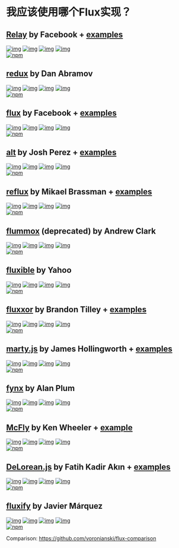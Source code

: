 # 我应该使用哪个Flux实现？

## [Relay](https://github.com/facebook/relay/) by Facebook + [examples](https://github.com/facebook/relay/tree/master/examples)
<p><a href="https://www.npmjs.com/package/react-relay"><img src="https://camo.githubusercontent.com/e4a48eb7e2fb843d82492f0d7d5971f7a3e2c47d/68747470733a2f2f696d672e736869656c64732e696f2f6e706d2f646d2f72656163742d72656c61792e7376673f7374796c653d666c61742d737175617265" alt="img" data-canonical-src="https://img.shields.io/npm/dm/react-relay.svg?style=flat-square" style="max-width:100%;"></a> <a href="https://github.com/facebook/relay/issues"><img src="https://camo.githubusercontent.com/bca3760ec8611a963c9795fdc3641a57e05deab6/68747470733a2f2f696d672e736869656c64732e696f2f6769746875622f6973737565732d7261772f6766616365626f6f6b2f72656c61792e7376673f7374796c653d666c61742d737175617265" alt="img" data-canonical-src="https://img.shields.io/github/issues-raw/gfacebook/relay.svg?style=flat-square" style="max-width:100%;"></a> <a href="https://github.com/facebook/relay"><img src="https://camo.githubusercontent.com/ed951fd841620e1021e83edda1d54183131df6b8/68747470733a2f2f696d672e736869656c64732e696f2f6769746875622f73746172732f66616365626f6f6b2f72656c61792e7376673f7374796c653d666c61742d737175617265" alt="img" data-canonical-src="https://img.shields.io/github/stars/facebook/relay.svg?style=flat-square" style="max-width:100%;"></a> <a href="https://github.com/facebook/relay"><img src="https://camo.githubusercontent.com/b73e36f953b1460adaa62c47112137a4770752ea/68747470733a2f2f696d672e736869656c64732e696f2f6769746875622f666f726b732f66616365626f6f6b2f72656c61792e7376673f7374796c653d666c61742d737175617265" alt="img" data-canonical-src="https://img.shields.io/github/forks/facebook/relay.svg?style=flat-square" style="max-width:100%;"></a><br>
<a href="https://www.npmjs.com/package/react-relay"><img src="https://camo.githubusercontent.com/f4caf79259f6476e7da51a5c7703a771485f30c4/68747470733a2f2f6e6f6465692e636f2f6e706d2d646c2f72656163742d72656c61792e706e673f6d6f6e7468733d3132266865696768743d33" alt="npm" data-canonical-src="https://nodei.co/npm-dl/react-relay.png?months=12&amp;height=3" style="max-width:100%;"></a></p>

## [redux](https://github.com/gaearon/redux) by Dan Abramov
<p><a href="https://www.npmjs.com/package/redux"><img src="https://camo.githubusercontent.com/aeaaab98c63fa2d53cfbc674876a4c13ad2ed1c1/68747470733a2f2f696d672e736869656c64732e696f2f6e706d2f646d2f72656475782e7376673f7374796c653d666c61742d737175617265" alt="img" data-canonical-src="https://img.shields.io/npm/dm/redux.svg?style=flat-square" style="max-width:100%;"></a> <a href="https://github.com/gaearon/redux/issues"><img src="https://camo.githubusercontent.com/8f89d6e46f178b6322d587b94b256eec22259371/68747470733a2f2f696d672e736869656c64732e696f2f6769746875622f6973737565732d7261772f67616561726f6e2f72656475782e7376673f7374796c653d666c61742d737175617265" alt="img" data-canonical-src="https://img.shields.io/github/issues-raw/gaearon/redux.svg?style=flat-square" style="max-width:100%;"></a> <a href="https://github.com/gaearon/redux"><img src="https://camo.githubusercontent.com/fb4aa4458c0919933b977e6d7b63353b8842f8e8/68747470733a2f2f696d672e736869656c64732e696f2f6769746875622f73746172732f67616561726f6e2f72656475782e7376673f7374796c653d666c61742d737175617265" alt="img" data-canonical-src="https://img.shields.io/github/stars/gaearon/redux.svg?style=flat-square" style="max-width:100%;"></a> <a href="https://github.com/gaearon/redux"><img src="https://camo.githubusercontent.com/c22f186d82cb14bb19c7e43d33215645926de127/68747470733a2f2f696d672e736869656c64732e696f2f6769746875622f666f726b732f67616561726f6e2f72656475782e7376673f7374796c653d666c61742d737175617265" alt="img" data-canonical-src="https://img.shields.io/github/forks/gaearon/redux.svg?style=flat-square" style="max-width:100%;"></a><br>
<a href="https://www.npmjs.com/package/redux"><img src="https://camo.githubusercontent.com/a584f1ce3c90881abc5123ca36aa603978501215/68747470733a2f2f6e6f6465692e636f2f6e706d2d646c2f72656475782e706e673f6d6f6e7468733d3132266865696768743d33" alt="npm" data-canonical-src="https://nodei.co/npm-dl/redux.png?months=12&amp;height=3" style="max-width:100%;"></a></p>

## [flux](https://facebook.github.io/flux) by Facebook + [examples](https://github.com/facebook/flux/tree/master/examples)
<p><a href="https://www.npmjs.com/package/flux"><img src="https://camo.githubusercontent.com/a29f8e899430a97b200ee14c1df7f28e4ffa22bc/68747470733a2f2f696d672e736869656c64732e696f2f6e706d2f646d2f666c75782e7376673f7374796c653d666c61742d737175617265" alt="img" data-canonical-src="https://img.shields.io/npm/dm/flux.svg?style=flat-square" style="max-width:100%;"></a> <a href="https://github.com/facebook/flux/issues"><img src="https://camo.githubusercontent.com/51a9165e24a8771efc847f32bb5f2c718abbb7b7/68747470733a2f2f696d672e736869656c64732e696f2f6769746875622f6973737565732d7261772f66616365626f6f6b2f666c75782e7376673f7374796c653d666c61742d737175617265" alt="img" data-canonical-src="https://img.shields.io/github/issues-raw/facebook/flux.svg?style=flat-square" style="max-width:100%;"></a> <a href="https://github.com/facebook/flux"><img src="https://camo.githubusercontent.com/4105f8a1cb07ea0857f378405311a8d43ab01d92/68747470733a2f2f696d672e736869656c64732e696f2f6769746875622f73746172732f66616365626f6f6b2f666c75782e7376673f7374796c653d666c61742d737175617265" alt="img" data-canonical-src="https://img.shields.io/github/stars/facebook/flux.svg?style=flat-square" style="max-width:100%;"></a> <a href="https://github.com/facebook/flux"><img src="https://camo.githubusercontent.com/4ed82bbec5a77cbe76e069f84e21109c245bae13/68747470733a2f2f696d672e736869656c64732e696f2f6769746875622f666f726b732f66616365626f6f6b2f666c75782e7376673f7374796c653d666c61742d737175617265" alt="img" data-canonical-src="https://img.shields.io/github/forks/facebook/flux.svg?style=flat-square" style="max-width:100%;"></a><br>
<a href="https://www.npmjs.com/package/flux"><img src="https://camo.githubusercontent.com/622030b2192a3a1a80863e9e9f3f00bd3a72b71f/68747470733a2f2f6e6f6465692e636f2f6e706d2d646c2f666c75782e706e673f6d6f6e7468733d3132266865696768743d33" alt="npm" data-canonical-src="https://nodei.co/npm-dl/flux.png?months=12&amp;height=3" style="max-width:100%;"></a></p>

## <a href="http://alt.js.org/">alt</a> by Josh Perez + <a href="https://github.com/goatslacker/alt/tree/master/examples">examples</a></h3>
<p><a href="https://www.npmjs.com/package/alt"><img src="https://camo.githubusercontent.com/8bc454906235605d3ecbf96bf61e9dfa20b23e47/68747470733a2f2f696d672e736869656c64732e696f2f6e706d2f646d2f616c742e7376673f7374796c653d666c61742d737175617265" alt="img" data-canonical-src="https://img.shields.io/npm/dm/alt.svg?style=flat-square" style="max-width:100%;"></a> <a href="https://github.com/goatslacker/alt/issues"><img src="https://camo.githubusercontent.com/9b528dd9bc80327021a2ace23ac28b1fe1f4c0c6/68747470733a2f2f696d672e736869656c64732e696f2f6769746875622f6973737565732d7261772f676f6174736c61636b65722f616c742e7376673f7374796c653d666c61742d737175617265" alt="img" data-canonical-src="https://img.shields.io/github/issues-raw/goatslacker/alt.svg?style=flat-square" style="max-width:100%;"></a> <a href="https://github.com/goatslacker/alt"><img src="https://camo.githubusercontent.com/9b655d3dd7a166153f82ff03ea290092b96c8a07/68747470733a2f2f696d672e736869656c64732e696f2f6769746875622f73746172732f676f6174736c61636b65722f616c742e7376673f7374796c653d666c61742d737175617265" alt="img" data-canonical-src="https://img.shields.io/github/stars/goatslacker/alt.svg?style=flat-square" style="max-width:100%;"></a> <a href="https://github.com/goatslacker/alt"><img src="https://camo.githubusercontent.com/d2f5fed3b5bb3fab922990cf730a43724d28be86/68747470733a2f2f696d672e736869656c64732e696f2f6769746875622f666f726b732f676f6174736c61636b65722f616c742e7376673f7374796c653d666c61742d737175617265" alt="img" data-canonical-src="https://img.shields.io/github/forks/goatslacker/alt.svg?style=flat-square" style="max-width:100%;"></a><br>
<a href="https://www.npmjs.com/package/alt"><img src="https://camo.githubusercontent.com/91dd91c536a41e5d899a83b279b20096fce99264/68747470733a2f2f6e6f6465692e636f2f6e706d2d646c2f616c742e706e673f6d6f6e7468733d3132266865696768743d33" alt="npm" data-canonical-src="https://nodei.co/npm-dl/alt.png?months=12&amp;height=3" style="max-width:100%;"></a></p>

## <a href="https://github.com/spoike/refluxjs">reflux</a> by Mikael Brassman + <a href="https://github.com/spoike/refluxjs#examples">examples</a></h3>
<p><a href="https://www.npmjs.com/package/reflux"><img src="https://camo.githubusercontent.com/7384df908e57b56397f94b75ad3765277eafed92/68747470733a2f2f696d672e736869656c64732e696f2f6e706d2f646d2f7265666c75782e7376673f7374796c653d666c61742d737175617265" alt="img" data-canonical-src="https://img.shields.io/npm/dm/reflux.svg?style=flat-square" style="max-width:100%;"></a> <a href="https://github.com/spoike/refluxjs/issues"><img src="https://camo.githubusercontent.com/6d00666ef8157a9c638e34963d259e6a9aff7326/68747470733a2f2f696d672e736869656c64732e696f2f6769746875622f6973737565732d7261772f73706f696b652f7265666c75786a732e7376673f7374796c653d666c61742d737175617265" alt="img" data-canonical-src="https://img.shields.io/github/issues-raw/spoike/refluxjs.svg?style=flat-square" style="max-width:100%;"></a> <a href="https://github.com/spoike/refluxjs"><img src="https://camo.githubusercontent.com/a73c6631313f8918f63f105602fe5271073548b8/68747470733a2f2f696d672e736869656c64732e696f2f6769746875622f73746172732f73706f696b652f7265666c75786a732e7376673f7374796c653d666c61742d737175617265" alt="img" data-canonical-src="https://img.shields.io/github/stars/spoike/refluxjs.svg?style=flat-square" style="max-width:100%;"></a> <a href="https://github.com/spoike/refluxjs"><img src="https://camo.githubusercontent.com/1d036fb7db07577fcef7a859c627bb6d2aed3aaf/68747470733a2f2f696d672e736869656c64732e696f2f6769746875622f666f726b732f73706f696b652f7265666c75786a732e7376673f7374796c653d666c61742d737175617265" alt="img" data-canonical-src="https://img.shields.io/github/forks/spoike/refluxjs.svg?style=flat-square" style="max-width:100%;"></a><br>
<a href="https://www.npmjs.com/package/reflux"><img src="https://camo.githubusercontent.com/2cd2a5363c6cd244affff683482845f7d745934e/68747470733a2f2f6e6f6465692e636f2f6e706d2d646c2f7265666c75782e706e673f6d6f6e7468733d3132266865696768743d33" alt="npm" data-canonical-src="https://nodei.co/npm-dl/reflux.png?months=12&amp;height=3" style="max-width:100%;"></a></p>

## <a href="http://acdlite.github.io/flummox">flummox</a> (deprecated) by Andrew Clark</h3>
<p><a href="https://www.npmjs.com/package/flummox"><img src="https://camo.githubusercontent.com/4a6bdedc0d3dc42498a462f3073968addb2164fc/68747470733a2f2f696d672e736869656c64732e696f2f6e706d2f646d2f666c756d6d6f782e7376673f7374796c653d666c61742d737175617265" alt="img" data-canonical-src="https://img.shields.io/npm/dm/flummox.svg?style=flat-square" style="max-width:100%;"></a> <a href="https://github.com/acdlite/flummox/issues"><img src="https://camo.githubusercontent.com/2656f89afb3e736acf09f0403b31e209785e4798/68747470733a2f2f696d672e736869656c64732e696f2f6769746875622f6973737565732d7261772f6163646c6974652f666c756d6d6f782e7376673f7374796c653d666c61742d737175617265" alt="img" data-canonical-src="https://img.shields.io/github/issues-raw/acdlite/flummox.svg?style=flat-square" style="max-width:100%;"></a> <a href="https://github.com/acdlite/flummox"><img src="https://camo.githubusercontent.com/f3105097ed67059daf727142879c59544f78b6e8/68747470733a2f2f696d672e736869656c64732e696f2f6769746875622f73746172732f6163646c6974652f666c756d6d6f782e7376673f7374796c653d666c61742d737175617265" alt="img" data-canonical-src="https://img.shields.io/github/stars/acdlite/flummox.svg?style=flat-square" style="max-width:100%;"></a> <a href="https://github.com/acdlite/flummox"><img src="https://camo.githubusercontent.com/2b6531fbce9d6a995c03d0bec4dcff56f4d35298/68747470733a2f2f696d672e736869656c64732e696f2f6769746875622f666f726b732f6163646c6974652f666c756d6d6f782e7376673f7374796c653d666c61742d737175617265" alt="img" data-canonical-src="https://img.shields.io/github/forks/acdlite/flummox.svg?style=flat-square" style="max-width:100%;"></a><br>
<a href="https://www.npmjs.com/package/flummox"><img src="https://camo.githubusercontent.com/ac4a2f27d83d9fec3617b59562739e2395e9773f/68747470733a2f2f6e6f6465692e636f2f6e706d2d646c2f666c756d6d6f782e706e673f6d6f6e7468733d3132266865696768743d33" alt="npm" data-canonical-src="https://nodei.co/npm-dl/flummox.png?months=12&amp;height=3" style="max-width:100%;"></a></p>

## <a href="http://fluxible.io/">fluxible</a> by Yahoo</h3>
<p><a href="https://www.npmjs.com/package/fluxible"><img src="https://camo.githubusercontent.com/7fa13eff361bccf784c06beda385c12f23de523a/68747470733a2f2f696d672e736869656c64732e696f2f6e706d2f646d2f666c757869626c652e7376673f7374796c653d666c61742d737175617265" alt="img" data-canonical-src="https://img.shields.io/npm/dm/fluxible.svg?style=flat-square" style="max-width:100%;"></a> <a href="https://github.com/yahoo/fluxible/issues"><img src="https://camo.githubusercontent.com/245fd60cd47ffcab3387bc265e9ba53003d049a5/68747470733a2f2f696d672e736869656c64732e696f2f6769746875622f6973737565732d7261772f7961686f6f2f666c757869626c652e7376673f7374796c653d666c61742d737175617265" alt="img" data-canonical-src="https://img.shields.io/github/issues-raw/yahoo/fluxible.svg?style=flat-square" style="max-width:100%;"></a> <a href="https://github.com/yahoo/fluxible"><img src="https://camo.githubusercontent.com/b9981c874e0596ec5df9e9613a73ccea97b6da0d/68747470733a2f2f696d672e736869656c64732e696f2f6769746875622f73746172732f7961686f6f2f666c757869626c652e7376673f7374796c653d666c61742d737175617265" alt="img" data-canonical-src="https://img.shields.io/github/stars/yahoo/fluxible.svg?style=flat-square" style="max-width:100%;"></a> <a href="https://github.com/yahoo/fluxible"><img src="https://camo.githubusercontent.com/70b1658773105a3dab73909adef68d9e94b665a3/68747470733a2f2f696d672e736869656c64732e696f2f6769746875622f666f726b732f7961686f6f2f666c757869626c652e7376673f7374796c653d666c61742d737175617265" alt="img" data-canonical-src="https://img.shields.io/github/forks/yahoo/fluxible.svg?style=flat-square" style="max-width:100%;"></a><br>
<a href="https://www.npmjs.com/package/fluxible"><img src="https://camo.githubusercontent.com/58a8746dfc9a0e1b12d1e3f6b9a4c7961fa397d6/68747470733a2f2f6e6f6465692e636f2f6e706d2d646c2f666c757869626c652e706e673f6d6f6e7468733d3132266865696768743d33" alt="npm" data-canonical-src="https://nodei.co/npm-dl/fluxible.png?months=12&amp;height=3" style="max-width:100%;"></a></p>

## <a href="http://fluxxor.com/">fluxxor</a> by Brandon Tilley + <a href="https://github.com/BinaryMuse/fluxxor/tree/master/examples">examples</a></h3>
<p><a href="https://www.npmjs.com/package/fluxxor"><img src="https://camo.githubusercontent.com/1cd8c0ff668060d095d489ec705660ce8449836d/68747470733a2f2f696d672e736869656c64732e696f2f6e706d2f646d2f666c7578786f722e7376673f7374796c653d666c61742d737175617265" alt="img" data-canonical-src="https://img.shields.io/npm/dm/fluxxor.svg?style=flat-square" style="max-width:100%;"></a> <a href="https://github.com/BinaryMuse/fluxxor/issues"><img src="https://camo.githubusercontent.com/3bdad7c7d4d276732d21167d6b9d032a3868abf7/68747470733a2f2f696d672e736869656c64732e696f2f6769746875622f6973737565732d7261772f42696e6172794d7573652f666c7578786f722e7376673f7374796c653d666c61742d737175617265" alt="img" data-canonical-src="https://img.shields.io/github/issues-raw/BinaryMuse/fluxxor.svg?style=flat-square" style="max-width:100%;"></a> <a href="https://github.com/BinaryMuse/fluxxor"><img src="https://camo.githubusercontent.com/c3fde67bfe4e487737bb14a4fc7e96adbf74cec3/68747470733a2f2f696d672e736869656c64732e696f2f6769746875622f73746172732f42696e6172794d7573652f666c7578786f722e7376673f7374796c653d666c61742d737175617265" alt="img" data-canonical-src="https://img.shields.io/github/stars/BinaryMuse/fluxxor.svg?style=flat-square" style="max-width:100%;"></a> <a href="https://github.com/BinaryMuse/fluxxor"><img src="https://camo.githubusercontent.com/b12a750c14244122beb06d10dcd4162261bbf463/68747470733a2f2f696d672e736869656c64732e696f2f6769746875622f666f726b732f42696e6172794d7573652f666c7578786f722e7376673f7374796c653d666c61742d737175617265" alt="img" data-canonical-src="https://img.shields.io/github/forks/BinaryMuse/fluxxor.svg?style=flat-square" style="max-width:100%;"></a><br>
<a href="https://www.npmjs.com/package/fluxxor"><img src="https://camo.githubusercontent.com/b906bb142acb29d067421a010175d421fdd971f4/68747470733a2f2f6e6f6465692e636f2f6e706d2d646c2f666c7578786f722e706e673f6d6f6e7468733d3132266865696768743d33" alt="npm" data-canonical-src="https://nodei.co/npm-dl/fluxxor.png?months=12&amp;height=3" style="max-width:100%;"></a></p>

## <a href="http://martyjs.org/">marty.js</a> by James Hollingworth + <a href="https://github.com/martyjs/marty/tree/master/examples">examples</a></h3>
<p><a href="https://www.npmjs.com/package/marty"><img src="https://camo.githubusercontent.com/94c635ace44a0800406c49be784cec520400bf02/68747470733a2f2f696d672e736869656c64732e696f2f6e706d2f646d2f6d617274792e7376673f7374796c653d666c61742d737175617265" alt="img" data-canonical-src="https://img.shields.io/npm/dm/marty.svg?style=flat-square" style="max-width:100%;"></a> <a href="https://github.com/martyjs/marty/issues"><img src="https://camo.githubusercontent.com/a9f3e4a1583aca7705af0c0b9486590cd85759a2/68747470733a2f2f696d672e736869656c64732e696f2f6769746875622f6973737565732d7261772f6d617274796a732f6d617274792e7376673f7374796c653d666c61742d737175617265" alt="img" data-canonical-src="https://img.shields.io/github/issues-raw/martyjs/marty.svg?style=flat-square" style="max-width:100%;"></a> <a href="https://github.com/martyjs/marty"><img src="https://camo.githubusercontent.com/eac4d0b935e7cb4d9e11afc7e388a6c237779a04/68747470733a2f2f696d672e736869656c64732e696f2f6769746875622f73746172732f6d617274796a732f6d617274792e7376673f7374796c653d666c61742d737175617265" alt="img" data-canonical-src="https://img.shields.io/github/stars/martyjs/marty.svg?style=flat-square" style="max-width:100%;"></a> <a href="https://github.com/martyjs/marty"><img src="https://camo.githubusercontent.com/b479a80dc8d27f301263cea7af41f8b97a2a6281/68747470733a2f2f696d672e736869656c64732e696f2f6769746875622f666f726b732f6d617274796a732f6d617274792e7376673f7374796c653d666c61742d737175617265" alt="img" data-canonical-src="https://img.shields.io/github/forks/martyjs/marty.svg?style=flat-square" style="max-width:100%;"></a><br>
<a href="https://www.npmjs.com/package/marty"><img src="https://camo.githubusercontent.com/e3fbffca304fab1d4ae9759309562b2998ee5254/68747470733a2f2f6e6f6465692e636f2f6e706d2d646c2f6d617274792e706e673f6d6f6e7468733d3132266865696768743d33" alt="npm" data-canonical-src="https://nodei.co/npm-dl/marty.png?months=12&amp;height=3" style="max-width:100%;"></a></p>

## <a href="http://foss-haas.github.io/fynx">fynx</a> by Alan Plum</h3>
<p><a href="https://www.npmjs.com/package/fynx"><img src="https://camo.githubusercontent.com/cbcac403552a63ec0fc64a4fbea956ee570a2dbd/68747470733a2f2f696d672e736869656c64732e696f2f6e706d2f646d2f66796e782e7376673f7374796c653d666c61742d737175617265" alt="img" data-canonical-src="https://img.shields.io/npm/dm/fynx.svg?style=flat-square" style="max-width:100%;"></a> <a href="https://github.com/foss-haas/fynx/issues"><img src="https://camo.githubusercontent.com/39cf83817cc48d069aa82bc93d5ee83dc290fa4c/68747470733a2f2f696d672e736869656c64732e696f2f6769746875622f6973737565732d7261772f666f73732d686161732f66796e782e7376673f7374796c653d666c61742d737175617265" alt="img" data-canonical-src="https://img.shields.io/github/issues-raw/foss-haas/fynx.svg?style=flat-square" style="max-width:100%;"></a> <a href="https://github.com/foss-haas/fynx"><img src="https://camo.githubusercontent.com/a6d7bb761932cd11b19d8912726d12335a284459/68747470733a2f2f696d672e736869656c64732e696f2f6769746875622f73746172732f666f73732d686161732f66796e782e7376673f7374796c653d666c61742d737175617265" alt="img" data-canonical-src="https://img.shields.io/github/stars/foss-haas/fynx.svg?style=flat-square" style="max-width:100%;"></a> <a href="https://github.com/foss-haas/fynx"><img src="https://camo.githubusercontent.com/30ca5e70697f48fd656ef1bfdc821bfee82707f0/68747470733a2f2f696d672e736869656c64732e696f2f6769746875622f666f726b732f666f73732d686161732f66796e782e7376673f7374796c653d666c61742d737175617265" alt="img" data-canonical-src="https://img.shields.io/github/forks/foss-haas/fynx.svg?style=flat-square" style="max-width:100%;"></a><br>
<a href="https://www.npmjs.com/package/fynx"><img src="https://camo.githubusercontent.com/eba4f124bd2c080b16d125a13cc3bec6fa7ff93d/68747470733a2f2f6e6f6465692e636f2f6e706d2d646c2f66796e782e706e673f6d6f6e7468733d3132266865696768743d33" alt="npm" data-canonical-src="https://nodei.co/npm-dl/fynx.png?months=12&amp;height=3" style="max-width:100%;"></a></p>

## <a href="https://github.com/kenwheeler/mcfly">McFly</a> by Ken Wheeler + <a href="https://github.com/kenwheeler/mcfly/tree/master/example">example</a></h3>
<p><a href="https://www.npmjs.com/package/mcfly"><img src="https://camo.githubusercontent.com/4e8db6bffb9f33f85a08a2496bc590facfc6b7db/68747470733a2f2f696d672e736869656c64732e696f2f6e706d2f646d2f6d63666c792e7376673f7374796c653d666c61742d737175617265" alt="img" data-canonical-src="https://img.shields.io/npm/dm/mcfly.svg?style=flat-square" style="max-width:100%;"></a> <a href="https://github.com/kenwheeler/mcfly/issues"><img src="https://camo.githubusercontent.com/603eba3a65d5d779ea42d679aa4544b7d1579500/68747470733a2f2f696d672e736869656c64732e696f2f6769746875622f6973737565732d7261772f6b656e776865656c65722f6d63666c792e7376673f7374796c653d666c61742d737175617265" alt="img" data-canonical-src="https://img.shields.io/github/issues-raw/kenwheeler/mcfly.svg?style=flat-square" style="max-width:100%;"></a> <a href="https://github.com/kenwheeler/mcfly"><img src="https://camo.githubusercontent.com/0b0915c5536f3f7d1015b9f8ca067b2479d0776c/68747470733a2f2f696d672e736869656c64732e696f2f6769746875622f73746172732f6b656e776865656c65722f6d63666c792e7376673f7374796c653d666c61742d737175617265" alt="img" data-canonical-src="https://img.shields.io/github/stars/kenwheeler/mcfly.svg?style=flat-square" style="max-width:100%;"></a> <a href="https://github.com/kenwheeler/mcfly"><img src="https://camo.githubusercontent.com/666898d1f332474d5d7168a6ba82ccf3a3c5b621/68747470733a2f2f696d672e736869656c64732e696f2f6769746875622f666f726b732f6b656e776865656c65722f6d63666c792e7376673f7374796c653d666c61742d737175617265" alt="img" data-canonical-src="https://img.shields.io/github/forks/kenwheeler/mcfly.svg?style=flat-square" style="max-width:100%;"></a><br>
<a href="https://www.npmjs.com/package/mcfly"><img src="https://camo.githubusercontent.com/7e508668b5f4dc7b28b16324e57b016563ee0293/68747470733a2f2f6e6f6465692e636f2f6e706d2d646c2f6d63666c792e706e673f6d6f6e7468733d3132266865696768743d33" alt="npm" data-canonical-src="https://nodei.co/npm-dl/mcfly.png?months=12&amp;height=3" style="max-width:100%;"></a></p>

## <a href="http://deloreanjs.com/">DeLorean.js</a> by Fatih Kadir Akın + <a href="https://github.com/deloreanjs/delorean/tree/master/examples">examples</a></h3>
<p><a href="https://www.npmjs.com/package/delorean"><img src="https://camo.githubusercontent.com/c91a9d75695c76988db0354200db7fbfc8173863/68747470733a2f2f696d672e736869656c64732e696f2f6e706d2f646d2f64656c6f7265616e2e7376673f7374796c653d666c61742d737175617265" alt="img" data-canonical-src="https://img.shields.io/npm/dm/delorean.svg?style=flat-square" style="max-width:100%;"></a> <a href="https://github.com/deloreanjs/delorean/issues"><img src="https://camo.githubusercontent.com/20deea5b33695c784ad1ed149af2b34bfcce3b7c/68747470733a2f2f696d672e736869656c64732e696f2f6769746875622f6973737565732d7261772f64656c6f7265616e6a732f64656c6f7265616e2e7376673f7374796c653d666c61742d737175617265" alt="img" data-canonical-src="https://img.shields.io/github/issues-raw/deloreanjs/delorean.svg?style=flat-square" style="max-width:100%;"></a> <a href="https://github.com/deloreanjs/delorean"><img src="https://camo.githubusercontent.com/a9b56eadb77e8ee1b7e924a8d9a0f090e3c6aa4b/68747470733a2f2f696d672e736869656c64732e696f2f6769746875622f73746172732f64656c6f7265616e6a732f64656c6f7265616e2e7376673f7374796c653d666c61742d737175617265" alt="img" data-canonical-src="https://img.shields.io/github/stars/deloreanjs/delorean.svg?style=flat-square" style="max-width:100%;"></a> <a href="https://github.com/deloreanjs/delorean"><img src="https://camo.githubusercontent.com/bc2a38161a5a394c5c8ada07763a3a30fb7ccb7a/68747470733a2f2f696d672e736869656c64732e696f2f6769746875622f666f726b732f64656c6f7265616e6a732f64656c6f7265616e2e7376673f7374796c653d666c61742d737175617265" alt="img" data-canonical-src="https://img.shields.io/github/forks/deloreanjs/delorean.svg?style=flat-square" style="max-width:100%;"></a><br>
<a href="https://www.npmjs.com/package/delorean"><img src="https://camo.githubusercontent.com/5057acff97ffd14aff373c4048c7d50e5dc6c4ae/68747470733a2f2f6e6f6465692e636f2f6e706d2d646c2f64656c6f7265616e2e706e673f6d6f6e7468733d3132266865696768743d33" alt="npm" data-canonical-src="https://nodei.co/npm-dl/delorean.png?months=12&amp;height=3" style="max-width:100%;"></a></p>

## <a href="https://github.com/arqex/fluxify">fluxify</a> by Javier Márquez</h3>
<p><a href="https://www.npmjs.com/package/fluxify"><img src="https://camo.githubusercontent.com/041faba2113eff183da827d427821b3a818b1616/68747470733a2f2f696d672e736869656c64732e696f2f6e706d2f646d2f666c75786966792e7376673f7374796c653d666c61742d737175617265" alt="img" data-canonical-src="https://img.shields.io/npm/dm/fluxify.svg?style=flat-square" style="max-width:100%;"></a> <a href="https://github.com/arqex/fluxify/issues"><img src="https://camo.githubusercontent.com/2829a3a3947e04f1668b5ea4ac95e7ae5f9c0266/68747470733a2f2f696d672e736869656c64732e696f2f6769746875622f6973737565732d7261772f61727165782f666c75786966792e7376673f7374796c653d666c61742d737175617265" alt="img" data-canonical-src="https://img.shields.io/github/issues-raw/arqex/fluxify.svg?style=flat-square" style="max-width:100%;"></a> <a href="https://github.com/arqex/fluxify"><img src="https://camo.githubusercontent.com/f2dca531e365feb1a3d9dfca4326c57d8b545091/68747470733a2f2f696d672e736869656c64732e696f2f6769746875622f73746172732f61727165782f666c75786966792e7376673f7374796c653d666c61742d737175617265" alt="img" data-canonical-src="https://img.shields.io/github/stars/arqex/fluxify.svg?style=flat-square" style="max-width:100%;"></a> <a href="https://github.com/arqex/fluxify"><img src="https://camo.githubusercontent.com/b722097fe8976624e63342eda242aad7465a957c/68747470733a2f2f696d672e736869656c64732e696f2f6769746875622f666f726b732f61727165782f666c75786966792e7376673f7374796c653d666c61742d737175617265" alt="img" data-canonical-src="https://img.shields.io/github/forks/arqex/fluxify.svg?style=flat-square" style="max-width:100%;"></a><br>
<a href="https://www.npmjs.com/package/fluxify"><img src="https://camo.githubusercontent.com/ff96171b2d468ddcea034bc851f04c853133bd52/68747470733a2f2f6e6f6465692e636f2f6e706d2d646c2f666c75786966792e706e673f6d6f6e7468733d3132266865696768743d33" alt="npm" data-canonical-src="https://nodei.co/npm-dl/fluxify.png?months=12&amp;height=3" style="max-width:100%;"></a></p>
<p>Comparison: <a href="https://github.com/voronianski/flux-comparison">https://github.com/voronianski/flux-comparison</a></p>